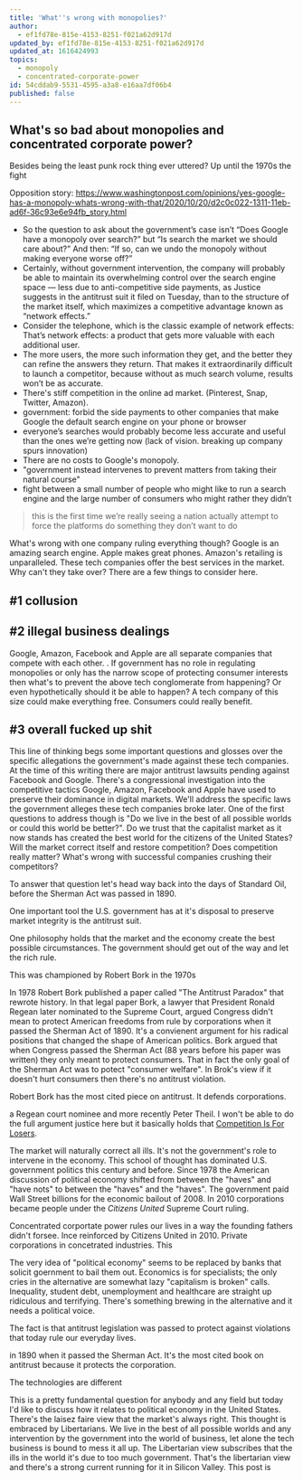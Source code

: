 ```yaml
---
title: 'What''s wrong with monopolies?'
author:
  - ef1fd78e-815e-4153-8251-f021a62d917d
updated_by: ef1fd78e-815e-4153-8251-f021a62d917d
updated_at: 1616424993
topics:
  - monopoly
  - concentrated-corporate-power
id: 54cddab9-5531-4595-a3a8-e16aa7df06b4
published: false
---
```

## What's so bad about monopolies and concentrated corporate power?

Besides being the least punk rock thing ever uttered? Up until the 1970s the fight 




Opposition story: https://www.washingtonpost.com/opinions/yes-google-has-a-monopoly-whats-wrong-with-that/2020/10/20/d2c0c022-1311-11eb-ad6f-36c93e6e94fb_story.html


- So the question to ask about the government’s case isn’t “Does Google have a monopoly over search?” but “Is search the market we should care about?” And then: “If so, can we undo the monopoly without making everyone worse off?”
- Certainly, without government intervention, the company will probably be able to maintain its overwhelming control over the search engine space — less due to anti-competitive side payments, as Justice suggests in the antitrust suit it filed on Tuesday, than to the structure of the market itself, which maximizes a competitive advantage known as “network effects.”
- Consider the telephone, which is the classic example of network effects: That’s network effects: a product that gets more valuable with each additional user.
- The more users, the more such information they get, and the better they can refine the answers they return. That makes it extraordinarily difficult to launch a competitor, because without as much search volume, results won’t be as accurate.
- There's stiff competition in the online ad market. (Pinterest, Snap, Twitter, Amazon).
- government: forbid the side payments to other companies that make Google the default search engine on your phone or browser
- everyone’s searches would probably become less accurate and useful than the ones we’re getting now (lack of vision. breaking up company spurs innovation)
- There are no costs to Google's monopoly.
- "government instead intervenes to prevent matters from taking their natural course"
- fight between a small number of people who might like to run a search engine and the large number of consumers who might rather they didn’t

> this is the first time we’re really seeing a nation actually attempt to force the platforms do something they don’t want to do



What's wrong with one company ruling everything though? Google is an amazing search engine. Apple makes great phones. Amazon's retailing is unparalleled. These tech companies offer the best services in the market. Why can't they take over? There are a few things to consider here.

## #1 collusion

## #2 illegal business dealings

Google, Amazon, Facebook and Apple are all separate companies that compete with each other. . If government has no role in regulating monopolies or only has the narrow scope of protecting consumer interests then what's to prevent the above tech conglomerate from happening? Or even hypothetically should it be able to happen? A tech company of this size could make everything free. Consumers could really benefit. 

## #3 overall fucked up shit




This line of thinking begs some important questions and glosses over the specific allegations the government's made against these tech companies. At the time of this writing there are major antitrust lawsuits pending against Facebook and Google. There's a congressional investigation into the competitive tactics Google, Amazon, Facebook and Apple have used to preserve their dominance in digital markets. We'll address the specific laws the government alleges these tech companies broke later. One of the first questions to address though is "Do we live in the best of all possible worlds or could this world be better?". Do we trust that the capitalist market as it now stands has created the best world for the citizens of the United States? Will the market correct itself and restore competition? Does competition really matter? What's wrong with successful companies crushing their competitors?

To answer that question let's head way back into the days of Standard Oil, before the Sherman Act was passed in 1890.

 One important tool the U.S. government has at it's disposal to preserve market integrity is the antitrust suit.

 One philosophy holds that the market and the economy create the best possible circumstances. The government should get out of the way and let the rich rule. 

This was championed by Robert Bork in the 1970s

In 1978 Robert Bork published a paper called "The Antitrust Paradox" that rewrote history. In that legal paper Bork, a lawyer that President Ronald Regean later nominated to the Supreme Court, argued Congress didn't mean to protect American freedoms from rule by corporations when it passed the Sherman Act of 1890. It's a convienent argument for his radical positions that changed the shape of American politics. Bork argued that when Congress passed the Sherman Act (88 years before his paper was written) they only meant to protect consumers. That in fact the only goal of the Sherman Act was to potect "consumer welfare". In Brok's view if it doesn't hurt consumers then there's no antitrust violation.

Robert Bork has the most cited piece on antitrust. It defends corporations.



a Regean court nominee and more recently Peter Theil. I won't be able to do the full argument justice here but it basically holds that [Competition Is For Losers](https://www.wsj.com/articles/peter-thiel-competition-is-for-losers-1410535536). 

The market will naturally correct all ills. It's not the government's role to intervene in the economy. This school of thought has dominated U.S. government politics this century and before. Since 1978 the American discussion of political economy shifted from between the "haves" and "have nots" to between the "haves" and the "haves". The government paid Wall Street billions for the economic bailout of 2008. In 2010 corporations became people under the _Citizens United_ Supreme Court ruling.

Concentrated corportate power rules our lives in a way the founding fathers didn't forsee. Ince reinforced by Citizens United in 2010. Private corporations in concetrated industries. This 



The very idea of "political economy" seems to be replaced by banks that solicit goernment to bail them out. Economics is for specialists; the only cries in the alternative are somewhat lazy "capitalism is broken" calls. Inequality, student debt, unemployment and healthcare are straight up ridiculous and terrifying. There's something brewing in the alternative and it needs a political voice. 



The fact is that antitrust legislation was passed to protect against violations that today rule our everyday lives.

in 1890 when it passed the Sherman Act. It's the most cited book on antitrust because it protects the corporation. 

The technologies are different 


This is a pretty fundamental question for anybody and any field but today I'd like to discuss how it relates to political economy in the United States. There's the laisez faire view that the market's always right. This thought is embraced by Libertarians. We live in the best of all possible worlds and any intervention by the government into the world of business, let alone the tech business is bound to mess it all up. The Libertarian view subscribes that the ills in the world it's due to too much government. That's the libertarian view and there's a strong current running for it in Silicon Valley. This post is
